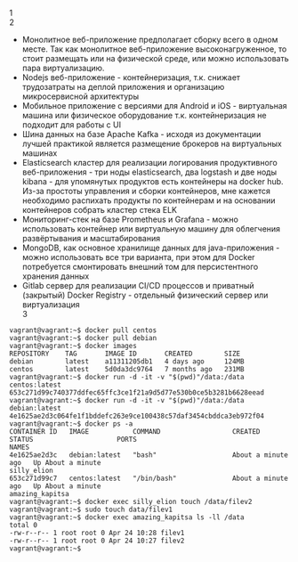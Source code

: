 1  
2  
- Монолитное веб-приложение предполагает сборку всего в одном месте. Так как монолитное веб-приложение высоконагруженное, 
то стоит размещать или на физической среде, или можно использовать пара виртуализацию.  
- Nodejs веб-приложение - контейнеризация, т.к. снижает трудозатраты на деплой приложения и организацию 
микросервисной архитектуры  
- Мобильное приложение c версиями для Android и iOS - виртуальная машина или физическое оборудование т.к. 
контейнеризация не подходит для работы с UI 
- Шина данных на базе Apache Kafka - исходя из документации лучшей практикой является размещение брокеров 
на виртуальных машинах  
- Elasticsearch кластер для реализации логирования продуктивного веб-приложения - три ноды elasticsearch,
два logstash и две ноды kibana - для упомянутых продуктов есть контейнеры на docker hub. Из-за простоты управления и сборки контейнеров, мне кажется необходимо распихать продукты по контейнерам и на основании контейнеров собрать кластер стека ELK  
- Мониторинг-стек на базе Prometheus и Grafana - можно использовать контейнер или виртуальную машину 
для облегчения развёртывания и масштабирования  
- MongoDB, как основное хранилище данных для java-приложения - можно использовать все три варианта, 
при этом для Docker потребуется смонтировать внешний том для персистентного хранения данных  
- Gitlab сервер для реализации CI/CD процессов и приватный (закрытый) Docker Registry - отдельный физический сервер или 
виртуализация  
3  
```
vagrant@vagrant:~$ docker pull centos
vagrant@vagrant:~$ docker pull debian
vagrant@vagrant:~$ docker images
REPOSITORY    TAG       IMAGE ID       CREATED        SIZE
debian        latest    a11311205db1   4 days ago     124MB
centos        latest    5d0da3dc9764   7 months ago   231MB
vagrant@vagrant:~$ docker run -d -it -v "$(pwd)"/data:/data centos:latest
653c271d99c740377ddfec65ffc3ce1f21a9d5d77e530b0ce5b3281b6628eead
vagrant@vagrant:~$ docker run -d -it -v "$(pwd)"/data:/data debian:latest
4e1625ae2d3c064fe1f1bddefc263e9ce100438c57daf3454cbddca3eb972f04
vagrant@vagrant:~$ docker ps -a
CONTAINER ID   IMAGE           COMMAND                  CREATED              STATUS                     PORTS                                   NAMES
4e1625ae2d3c   debian:latest   "bash"                   About a minute ago   Up About a minute                                                  silly_elion
653c271d99c7   centos:latest   "/bin/bash"              About a minute ago   Up About a minute                                                  amazing_kapitsa
vagrant@vagrant:~$ docker exec silly_elion touch /data/filev2
vagrant@vagrant:~$ sudo touch data/filev1
vagrant@vagrant:~$ docker exec amazing_kapitsa ls -ll /data
total 0
-rw-r--r-- 1 root root 0 Apr 24 10:28 filev1
-rw-r--r-- 1 root root 0 Apr 24 10:27 filev2
vagrant@vagrant:~$
```
